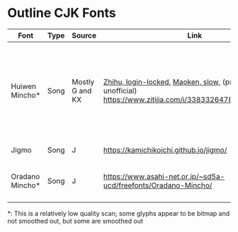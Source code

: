 # Outline CJK Fonts

| Font | Type | Source | Link | Derivative? |
| --- | -- | --- | --- | --- |
| Huiwen Mincho\* | Song | Mostly G and KX | [Zhihu, login-locked](https://zhuanlan.zhihu.com/p/344103391), [Maoken, slow](https://www.maoken.com/freefonts/9288.html), (probably unofficial) <https://www.zitijia.com/i/338332647849741369.html> | Official Han reform documents throughout the 50s and the 60s "五六十年代官方各种汉字改革文件" |
| Jigmo | Song | J | <https://kamichikoichi.github.io/jigmo/> | GlyphWiki glyphs |
| Oradano Mincho\* | Song | J | <https://www.asahi-net.or.jp/~sd5a-ucd/freefonts/Oradano-Mincho/> | Mostly "築地三号活字" found in dictionaries |

\*: This is a relatively low quality scan; some glyphs appear to be bitmap and not smoothed out, but some are smoothed out
